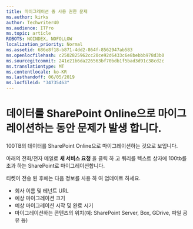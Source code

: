 ```yaml
---
title: 마이그레이션 중 사용 권한 문제
ms.author: kirks
author: Techwriter40
ms.audience: ITPro
ms.topic: article
ROBOTS: NOINDEX, NOFOLLOW
localization_priority: Normal
ms.assetid: 686e8f18-b871-4dd2-864f-8562947ab583
ms.openlocfilehash: c2502825962cc20ce92d6433c6e8bebbb978d3b0
ms.sourcegitcommit: 241e21b6da226563bf70bdb1f5bad3d91c38cd2c
ms.translationtype: MT
ms.contentlocale: ko-KR
ms.lasthandoff: 06/05/2019
ms.locfileid: "34735463"
---
```

# <a name="issues-while-migrating-data-to-sharepoint-online"></a>데이터를 SharePoint Online으로 마이그레이션하는 동안 문제가 발생 합니다.

100TB의 데이터를 SharePoint Online으로 마이그레이션하는 것으로 보입니다.

아래의 전화/전자 메일로 **새 서비스 요청** 을 클릭 하 고 쿼리를 텍스트 상자에 100tb를 초과 하는 SharePoint로 마이그레이션합니다.

티켓이 전송 된 후에는 다음 정보를 사용 하 여 업데이트 하세요. 

- 회사 이름 및 테넌트 URL
- 예상 마이그레이션 크기
- 예상 마이그레이션 시작 및 완료 시기
- 마이그레이션하는 콘텐츠의 위치(예: SharePoint Server, Box, GDrive, 파일 공유 등)


  

